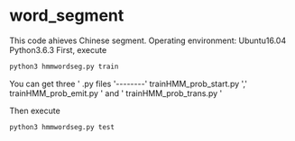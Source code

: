 # word_segment

This code ahieves Chinese segment.
Operating environment: Ubuntu16.04 Python3.6.3
First, execute

```python
python3 hmmwordseg.py train
```
You can get three ' .py files '--------' trainHMM_prob_start.py ',' trainHMM_prob_emit.py ' and ' trainHMM_prob_trans.py '

Then execute

```python
python3 hmmwordseg.py test
```

